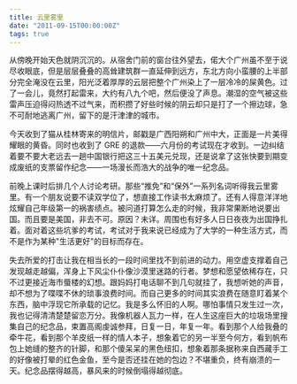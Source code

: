 ```yaml
---
title: 云里雾里
date: "2011-09-15T00:00:00Z"
tags: true
---
```


从傍晚开始天色就阴沉沉的。从宿舍门前的窗台往外望去，偌大个广州虽不至于说尽收眼底，但是层层叠叠的高耸建筑群一直延伸到远方，东北方向小蛮腰的上半部分完全淹没在云里，阳光泛着厚厚的云层把整个广州染上了一层冷冷的屎黄色。过了一会儿，竟然打起雷来，大约有八九个吧，然后便没了声息。潮湿的空气被这些雷声压迫得闷热透不过气来，而积攒了好些时候的阴云却只是打了一个擦边球，急不可耐地逃离广州，留下的是汗津津的城市。

今天收到了猫从桂林寄来的明信片，邮戳是广西阳朔和广州中大，正面是一片美得耀眼的黄昏。同时也收到了 GRE 的退款——六月份的考试现在才收到。一边纠结着要不要大老远去一趟中国银行把这三十五美元兑现，还是说拿了这张快要到期变成废纸的支票留作纪念——一场漫长而浩大的战争的唯一纪念品。

前晚上课时后排几个人讨论考研。那些“推免”和“保外”一系列名词听得我云里雾里。有一个朋友说要不读双学位了，想直接工作读书太麻烦了。还有人得意洋洋地炫耀自己年级第一的祸害绩点。被问道打算怎么走的时候，我非常果断地说要出国。而且要是美国，非去不可。原因？未详。周围也有好多人日日夜夜为出国挣扎着。面对着这些坑爹的考试，考试对于我来说已经成为了大学的一种生活方式，而不是作为某种"生活更好"的目标而存在。

失去所爱的打击让我在相当长的一段时间里找不到前进的动力。用空虚支撑着自己发现越走越偏，浑身上下风尘仆仆像沙漠里迷路的行者。梦想和愿望依稀存在，只不过更接近海市蜃楼的幻想。跟妈妈打电话聊不到几句就挂了，我想听她的声音，却不想为了喋喋不休的琐事浪费时间。而自己更多的时间其实浪费在随意盯着某个东西，脑中浮现它所承载的记忆。我是多么怀旧的人啊。哪怕事情只发生过一次，我也记得清清楚楚留恋万分。我像机器人瓦力一样，在人生这座巨大的垃圾场里搜集自己的纪念品，束置高阁虔诚参拜，日复一日，年复一年。看到那个人给我叠的牵牛花，看到那个羊皮纸一样的情人本子，想象着它的另一半至今何方，看到帆布包上她缝的整齐的针脚，和那个傻呆呆的黑色纽扣，想象着那条据称来自西藏手工的好像被打晕的红色金鱼，至今是否还挂在她的包边？不堪重负，终有崩溃的一天。纪念品摆得越高，暴风来的时候倒塌得越彻底。
